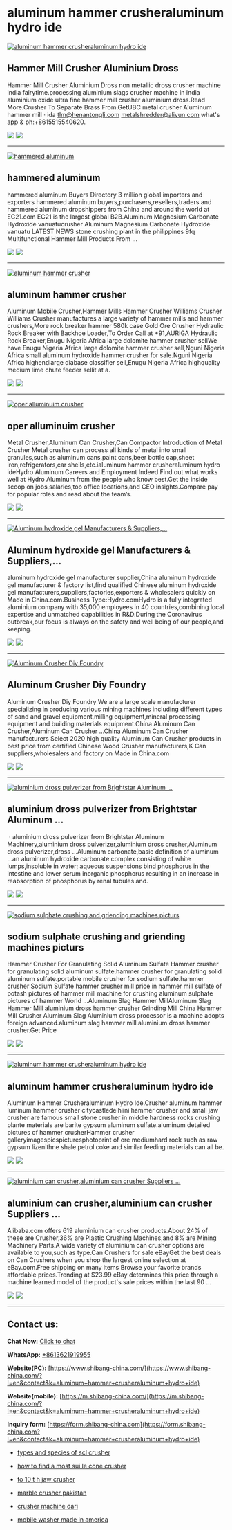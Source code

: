 # aluminum hammer crusheraluminum hydro ide

<a href="https://swt.shibang-china.com/?l=en&img&k=aluminum+hammer+crusheraluminum+hydro+ide" target="_blank">![aluminum hammer crusheraluminum hydro ide](http://static.shibang-china.com/all-800x300/216.jpg)</a>

## Hammer Mill Crusher Aluminium Dross
Hammer Mill Crusher Aluminium Dross non metallic dross crusher machine india fairytime.processing aluminium slags crusher machine in india aluminium oxide ultra fine hammer mill crusher aluminium dross.Read More.Crusher To Separate Brass From.GetUBC metal crusher Aluminum hammer mill&nbsp;&#0183;&#32;ida tlm@henantongli.com metalshredder@aliyun.com what's app &amp; ph:+8615515540620.


<a href="https://whatsapp.shibangsoft.com/WhatsApp.php" target="_blank" title="WhatsApp">![](http://static.shibang-china.com/icon/whatsapp.png)</a> <a href="https://swt.shibang-china.com/?l=en&icon&k=aluminum+hammer+crusheraluminum+hydro+ide" target="_blank">![](http://static.shibang-china.com/icon/chat-en.png)</a>

---

<a href="https://swt.shibang-china.com/?l=en&img&k=aluminum+hammer+crusheraluminum+hydro+ide" target="_blank">![hammered aluminum](http://static.shibang-china.com/all-800x300/1477.jpg)</a>

## hammered aluminum
hammered aluminum Buyers Directory 3 million global importers and exporters hammered aluminum buyers,purchasers,resellers,traders and hammered aluminum dropshippers from China and around the world at EC21.com EC21 is the largest global B2B.Aluminum Magnesium Carbonate Hydroxide vanuatucrusher Aluminum Magnesium Carbonate Hydroxide vanuatu LATEST NEWS stone crushing plant in the philippines 9fq Multifunctional Hammer Mill Products From …


<a href="https://whatsapp.shibangsoft.com/WhatsApp.php" target="_blank" title="WhatsApp">![](http://static.shibang-china.com/icon/whatsapp.png)</a> <a href="https://swt.shibang-china.com/?l=en&icon&k=aluminum+hammer+crusheraluminum+hydro+ide" target="_blank">![](http://static.shibang-china.com/icon/chat-en.png)</a>

---

<a href="https://swt.shibang-china.com/?l=en&img&k=aluminum+hammer+crusheraluminum+hydro+ide" target="_blank">![aluminum hammer crusher](http://static.shibang-china.com/all-800x300/1278.jpg)</a>

## aluminum hammer crusher
Aluminum Mobile Crusher,Hammer Mills Hammer Crusher Williams Crusher Williams Crusher manufactures a large variety of hammer mills and hammer crushers,More rock breaker hammer 580k case Gold Ore Crusher Hydraulic Rock Breaker with Backhoe Loader,To Order Call at +91,AURIGA Hydraulic Rock Breaker,Enugu Nigeria Africa large dolomite hammer crusher sellWe have Enugu Nigeria Africa large dolomite hammer crusher sell,Nguni Nigeria Africa small aluminum hydroxide hammer crusher for sale.Nguni Nigeria Africa highendlarge diabase classifier sell,Enugu Nigeria Africa highquality medium lime chute feeder sellit at a.


<a href="https://whatsapp.shibangsoft.com/WhatsApp.php" target="_blank" title="WhatsApp">![](http://static.shibang-china.com/icon/whatsapp.png)</a> <a href="https://swt.shibang-china.com/?l=en&icon&k=aluminum+hammer+crusheraluminum+hydro+ide" target="_blank">![](http://static.shibang-china.com/icon/chat-en.png)</a>

---

<a href="https://swt.shibang-china.com/?l=en&img&k=aluminum+hammer+crusheraluminum+hydro+ide" target="_blank">![oper alluminuim crusher](http://static.shibang-china.com/all-800x300/1250.jpg)</a>

## oper alluminuim crusher
Metal Crusher,Aluminum Can Crusher,Can Compactor Introduction of Metal Crusher Metal crusher can process all kinds of metal into small granules,such as aluminum cans,paint cans,beer bottle cap,sheet iron,refrigerators,car shells,etc.ialuminum hammer crusheraluminum hydro ideHydro Aluminum Careers and Employment Indeed Find out what works well at Hydro Aluminum from the people who know best.Get the inside scoop on jobs,salaries,top office locations,and CEO insights.Compare pay for popular roles and read about the team’s.


<a href="https://whatsapp.shibangsoft.com/WhatsApp.php" target="_blank" title="WhatsApp">![](http://static.shibang-china.com/icon/whatsapp.png)</a> <a href="https://swt.shibang-china.com/?l=en&icon&k=aluminum+hammer+crusheraluminum+hydro+ide" target="_blank">![](http://static.shibang-china.com/icon/chat-en.png)</a>

---

<a href="https://swt.shibang-china.com/?l=en&img&k=aluminum+hammer+crusheraluminum+hydro+ide" target="_blank">![Aluminum hydroxide gel Manufacturers &amp; Suppliers,…](http://static.shibang-china.com/all-800x300/1112.jpg)</a>

## Aluminum hydroxide gel Manufacturers &amp; Suppliers,…
aluminum hydroxide gel manufacturer supplier,China aluminum hydroxide gel manufacturer &amp; factory list,find qualified Chinese aluminum hydroxide gel manufacturers,suppliers,factories,exporters &amp; wholesalers quickly on Made in China.com.Business Type:Hydro.comHydro is a fully integrated aluminium company with 35,000 employees in 40 countries,combining local expertise and unmatched capabilities in R&amp;D.During the Coronavirus outbreak,our focus is always on the safety and well being of our people,and keeping.


<a href="https://whatsapp.shibangsoft.com/WhatsApp.php" target="_blank" title="WhatsApp">![](http://static.shibang-china.com/icon/whatsapp.png)</a> <a href="https://swt.shibang-china.com/?l=en&icon&k=aluminum+hammer+crusheraluminum+hydro+ide" target="_blank">![](http://static.shibang-china.com/icon/chat-en.png)</a>

---

<a href="https://swt.shibang-china.com/?l=en&img&k=aluminum+hammer+crusheraluminum+hydro+ide" target="_blank">![Aluminum Crusher Diy Foundry](http://static.shibang-china.com/all-800x300/1085.jpg)</a>

## Aluminum Crusher Diy Foundry
Aluminum Crusher Diy Foundry We are a large scale manufacturer specializing in producing various mining machines including different types of sand and gravel equipment,milling equipment,mineral processing equipment and building materials equipment.China Aluminum Can Crusher,Aluminum Can Crusher …China Aluminum Can Crusher manufacturers Select 2020 high quality Aluminum Can Crusher products in best price from certified Chinese Wood Crusher manufacturers,K Can suppliers,wholesalers and factory on Made in China.com


<a href="https://whatsapp.shibangsoft.com/WhatsApp.php" target="_blank" title="WhatsApp">![](http://static.shibang-china.com/icon/whatsapp.png)</a> <a href="https://swt.shibang-china.com/?l=en&icon&k=aluminum+hammer+crusheraluminum+hydro+ide" target="_blank">![](http://static.shibang-china.com/icon/chat-en.png)</a>

---

<a href="https://swt.shibang-china.com/?l=en&img&k=aluminum+hammer+crusheraluminum+hydro+ide" target="_blank">![aluminium dross pulverizer from Brightstar Aluminum …](http://static.shibang-china.com/all-800x300/1398.jpg)</a>

## aluminium dross pulverizer from Brightstar Aluminum …
&nbsp;&#0183;&#32;aluminium dross pulverizer from Brightstar Aluminum Machinery,aluminium dross pulverizer,aluminium dross crusher,Aluminum dross pulverizer,dross …Aluminum carbonate,basic definition of aluminum …an aluminum hydroxide carbonate complex consisting of white lumps,insoluble in water; aqueous suspensions bind phosphorus in the intestine and lower serum inorganic phosphorus resulting in an increase in reabsorption of phosphorus by renal tubules and.


<a href="https://whatsapp.shibangsoft.com/WhatsApp.php" target="_blank" title="WhatsApp">![](http://static.shibang-china.com/icon/whatsapp.png)</a> <a href="https://swt.shibang-china.com/?l=en&icon&k=aluminum+hammer+crusheraluminum+hydro+ide" target="_blank">![](http://static.shibang-china.com/icon/chat-en.png)</a>

---

<a href="https://swt.shibang-china.com/?l=en&img&k=aluminum+hammer+crusheraluminum+hydro+ide" target="_blank">![sodium sulphate crushing and griending machines picturs](http://static.shibang-china.com/all-800x300/1263.jpg)</a>

## sodium sulphate crushing and griending machines picturs
Hammer Crusher For Granulating Solid Aluminum Sulfate Hammer crusher for granulating solid aluminum sulfate.hammer crusher for granulating solid aluminum sulfate.portable mobile crusher for sodium sulfate.hammer crusher Sodium Sulfate hammer crusher mill price in hammer mill sulfate of potash pictures of hammer mill machine for crushing aluminum sulphate pictures of hammer World …Aluminum Slag Hammer MillAluminum Slag Hammer Mill aluminium dross hammer crusher Grinding Mill China Hammer Mill Crusher Aluminum Slag Aluminium dross processor is a machine adopts foreign advanced.aluminum slag hammer mill.aluminium dross hammer crusher.Get Price


<a href="https://whatsapp.shibangsoft.com/WhatsApp.php" target="_blank" title="WhatsApp">![](http://static.shibang-china.com/icon/whatsapp.png)</a> <a href="https://swt.shibang-china.com/?l=en&icon&k=aluminum+hammer+crusheraluminum+hydro+ide" target="_blank">![](http://static.shibang-china.com/icon/chat-en.png)</a>

---

<a href="https://swt.shibang-china.com/?l=en&img&k=aluminum+hammer+crusheraluminum+hydro+ide" target="_blank">![aluminum hammer crusheraluminum hydro ide](http://static.shibang-china.com/all-800x300/1046.jpg)</a>

## aluminum hammer crusheraluminum hydro ide
Aluminum Hammer Crusheraluminum Hydro Ide.Crusher aluminum hammer luminum hammer crusher citycastledelhiini hammer crusher and small jaw crusher are famous small stone crusher in middle hardness rocks crushing plante materials are barite gypsum aluminum sulfate.aluminum detailed pictures of hammer crusherHammer crusher galleryimagespicspicturesphotoprint of ore mediumhard rock such as raw gypsum lizenithne shale petrol coke and similar feeding materials can all be.


<a href="https://whatsapp.shibangsoft.com/WhatsApp.php" target="_blank" title="WhatsApp">![](http://static.shibang-china.com/icon/whatsapp.png)</a> <a href="https://swt.shibang-china.com/?l=en&icon&k=aluminum+hammer+crusheraluminum+hydro+ide" target="_blank">![](http://static.shibang-china.com/icon/chat-en.png)</a>

---

<a href="https://swt.shibang-china.com/?l=en&img&k=aluminum+hammer+crusheraluminum+hydro+ide" target="_blank">![aluminium can crusher,aluminium can crusher Suppliers …](http://static.shibang-china.com/all-800x300/1119.jpg)</a>

## aluminium can crusher,aluminium can crusher Suppliers …
Alibaba.com offers 619 aluminium can crusher products.About 24% of these are Crusher,36% are Plastic Crushing Machines,and 8% are Mining Machinery Parts.A wide variety of aluminium can crusher options are available to you,such as type.Can Crushers for sale eBayGet the best deals on Can Crushers when you shop the largest online selection at eBay.com.Free shipping on many items Browse your favorite brands affordable prices.Trending at $23.99 eBay determines this price through a machine learned model of the product's sale prices within the last 90 …


<a href="https://whatsapp.shibangsoft.com/WhatsApp.php" target="_blank" title="WhatsApp">![](http://static.shibang-china.com/icon/whatsapp.png)</a> <a href="https://swt.shibang-china.com/?l=en&icon&k=aluminum+hammer+crusheraluminum+hydro+ide" target="_blank">![](http://static.shibang-china.com/icon/chat-en.png)</a>

---
## Contact us:

**Chat Now:** [Click to chat](https://swt.shibang-china.com?l=en&contact&k=aluminum+hammer+crusheraluminum+hydro+ide)

**WhatsApp:**  [+8613621919955](https://whatsapp.shibangsoft.com/WhatsApp.php)

**Website(PC):** [https://www.shibang-china.com/](https://www.shibang-china.com/?l=en&contact&k=aluminum+hammer+crusheraluminum+hydro+ide)

**Website(mobile):** [https://m.shibang-china.com/](https://m.shibang-china.com/?l=en&contact&k=aluminum+hammer+crusheraluminum+hydro+ide)

**Inquiry form:** [https://form.shibang-china.com](https://form.shibang-china.com?l=en&contact&k=aluminum+hammer+crusheraluminum+hydro+ide)

* [types and species of scl crusher](../166/types%20and%20species%20of%20scl%20crusher.md)

* [how to find a most sui le cone crusher](../165/how%20to%20find%20a%20most%20sui%20le%20cone%20crusher.md)

* [to 10 t h jaw crusher](../170/to%2010%20t%20h%20jaw%20crusher.md)

* [marble crusher pakistan](../168/marble%20crusher%20pakistan.md)

* [crusher machine dari](../166/crusher%20machine%20dari.md)

* [mobile washer made in america](../164/mobile%20washer%20made%20in%20america.md)